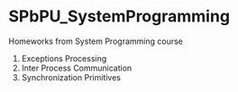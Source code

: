 SPbPU_SystemProgramming
=======================

Homeworks from System Programming course
1. Exceptions Processing
2. Inter Process Communication
3. Synchronization Primitives